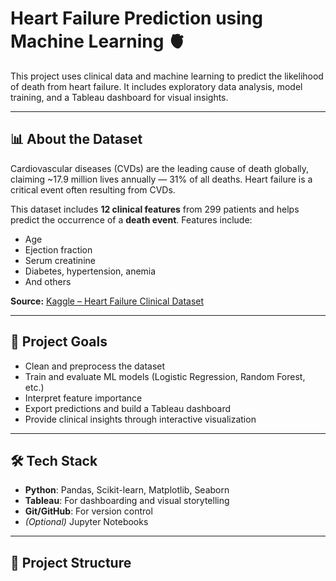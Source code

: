 # Heart Failure Prediction using Machine Learning 🫀

This project uses clinical data and machine learning to predict the likelihood of death from heart failure. It includes exploratory data analysis, model training, and a Tableau dashboard for visual insights.

---

## 📊 About the Dataset

Cardiovascular diseases (CVDs) are the leading cause of death globally, claiming ~17.9 million lives annually — 31% of all deaths. Heart failure is a critical event often resulting from CVDs.

This dataset includes **12 clinical features** from 299 patients and helps predict the occurrence of a **death event**. Features include:
- Age
- Ejection fraction
- Serum creatinine
- Diabetes, hypertension, anemia
- And others

**Source:** [Kaggle – Heart Failure Clinical Dataset](https://www.kaggle.com/datasets/andrewmvd/heart-failure-clinical-data)

---

## 🧠 Project Goals

- Clean and preprocess the dataset
- Train and evaluate ML models (Logistic Regression, Random Forest, etc.)
- Interpret feature importance
- Export predictions and build a Tableau dashboard
- Provide clinical insights through interactive visualization

---

## 🛠️ Tech Stack

- **Python**: Pandas, Scikit-learn, Matplotlib, Seaborn
- **Tableau**: For dashboarding and visual storytelling
- **Git/GitHub**: For version control
- *(Optional)* Jupyter Notebooks

---

## 📁 Project Structure

